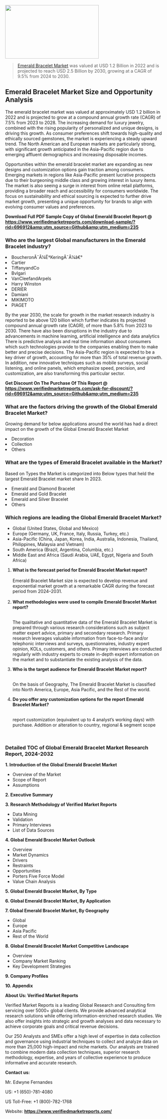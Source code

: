 <img src="https://ffe5etoiles.com/wp-content/uploads/2024/12/MST1-300x171.png" alt="" width="300" height="171" class="alignnone size-medium wp-image-20088" /><blockquote><p><p><a href="https://www.verifiedmarketreports.com/download-sample/?rid=696912&utm_source=Github&utm_medium=235" target="_blank">Emerald Bracelet Market</a> was valued at USD 1.2 Billion in 2022 and is projected to reach USD 2.5 Billion by 2030, growing at a CAGR of 9.5% from 2024 to 2030.</p></blockquote><p><h2>Emerald Bracelet Market Size and Opportunity Analysis</h2><p>The emerald bracelet market was valued at approximately USD 1.2 billion in 2022 and is projected to grow at a compound annual growth rate (CAGR) of 7.5% from 2023 to 2028. The increasing demand for luxury jewelry, combined with the rising popularity of personalized and unique designs, is driving this growth. As consumer preferences shift towards high-quality and ethically sourced gemstones, the market is experiencing a steady upward trend. The North American and European markets are particularly strong, with significant growth anticipated in the Asia-Pacific region due to emerging affluent demographics and increasing disposable incomes.</p><p>Opportunities within the emerald bracelet market are expanding as new designs and customization options gain traction among consumers. Emerging markets in regions like Asia-Pacific present lucrative prospects due to their burgeoning middle class and growing interest in luxury items. The market is also seeing a surge in interest from online retail platforms, providing a broader reach and accessibility for consumers worldwide. The focus on sustainability and ethical sourcing is expected to further drive market growth, presenting a unique opportunity for brands to align with evolving consumer values and preferences.</p></p><p class=""><strong>Download Full PDF Sample Copy of Global Emerald Bracelet Report @ <a href="https://www.verifiedmarketreports.com/download-sample/?rid=696912&amp;utm_source=Github&amp;utm_medium=235" target="_blank">https://www.verifiedmarketreports.com/download-sample/?rid=696912&amp;utm_source=Github&amp;utm_medium=235</a></strong></p><h3 id="" class="">Who are the largest Global manufacturers in the Emerald Bracelet industry?</h3><p><li>BoucheronÃ¯Â¼Ë†KeringÃ¯Â¼â€°</li><li> Cartier</li><li> TiffanyandCo</li><li> Bvlgari</li><li> VanCleefandArpels</li><li> Harry Winston</li><li> DERIER</li><li> Damiani</li><li> MIKIMOTO</li><li> PIAGET</li></p><div class=""><div class="" dir="" data-message-author-role="" data-message-id="" data-message-model-slug=""><div class=""><div class=""><div class=""><div class="" dir="" data-message-author-role="" data-message-id="" data-message-model-slug=""><div class=""><div class=""><p>By the year 2030, the scale for growth in the market research industry is reported to be above 120 billion which further indicates its projected compound annual growth rate (CAGR), of more than 5.8% from 2023 to 2030. There have also been disruptions in the industry due to advancements in machine learning, artificial intelligence and data analytics There is predictive analysis and real time information about consumers which such technologies provide to the companies enabling them to make better and precise decisions. The Asia-Pacific region is expected to be a key driver of growth, accounting for more than 35% of total revenue growth. In addition, new innovative techniques such as mobile surveys, social listening, and online panels, which emphasize speed, precision, and customization, are also transforming this particular sector.</p><p><strong>Get Discount On The Purchase Of This Report @&nbsp; <a href="https://www.verifiedmarketreports.com/ask-for-discount/?rid=696912&amp;utm_source=Github&amp;utm_medium=235" target="_blank">https://www.verifiedmarketreports.com/ask-for-discount/?rid=696912&amp;utm_source=Github&amp;utm_medium=235</a></strong></p></div></div></div></div></div></div></div></div><h3 id="" class="">What are the factors driving the growth of the Global Emerald Bracelet Market?</h3><p id="" class="">Growing demand for below applications around the world has had a direct impact on the growth of the Global Emerald Bracelet Market</p><p id="" class=""><li>Decoration</li><li> Collection</li><li> Others</li></p><h3 id="" class="">What are the types of Emerald Bracelet available in the Market?</h3><p id="" class="">Based on Types the Market is categorized into Below types that held the largest Emerald Bracelet market share In 2023.</p><p id="" class=""><li>Emerald and Diamond Bracelet</li><li> Emerald and Gold Bracelet</li><li> Emerald and Silver Bracelet</li><li> Others</li></p><h3 id="" class="">Which regions are leading the Global Emerald Bracelet Market?</h3><ul><li>Global (United States, Global and Mexico)</li><li>Europe (Germany, UK, France, Italy, Russia, Turkey, etc.)</li><li>Asia-Pacific (China, Japan, Korea, India, Australia, Indonesia, Thailand, Philippines, Malaysia and Vietnam)</li><li>South America (Brazil, Argentina, Columbia, etc.)</li><li>Middle East and Africa (Saudi Arabia, UAE, Egypt, Nigeria and South Africa)</li></ul><p><ol><li><strong>What is the forecast period for Emerald Bracelet Market report?<br /></strong><br /><span data-sheets-root="1" data-sheets-value="{&quot;1&quot;:2,&quot;2&quot;:&quot;XXXX size is expected to develop revenue and exponential market growth at a remarkable CAGR during the forecast period from 2024&ndash;2030.&quot;}" data-sheets-userformat="{&quot;2&quot;:12674,&quot;4&quot;:{&quot;1&quot;:2,&quot;2&quot;:16776960},&quot;10&quot;:2,&quot;11&quot;:0,&quot;15&quot;:&quot;Arial&quot;,&quot;16&quot;:12}">Emerald Bracelet Market size is expected to develop revenue and exponential market growth at a remarkable CAGR during the forecast period from 2024&ndash;2031.</span><br /><br /></li><li><strong>What methodologies were used to compile Emerald Bracelet Market report?<br /><br /></strong><p>The qualitative and quantitative data of the&nbsp;Emerald Bracelet Market is prepared through various research considerations such as subject matter expert advice, primary and secondary research. Primary research leverages valuable information from face-to-face and/or telephonic interviews and surveys, questionnaires, industry expert opinion, KOLs, customers, and others. Primary interviews are conducted regularly with industry experts to create in-depth expert information on the market and to substantiate the existing analysis of the data.&nbsp;</p></li><li><strong>Who is the target audience for Emerald Bracelet Market report?<br /><br /></strong><p>On the basis of Geography, The&nbsp;Emerald Bracelet Market is classified into North America, Europe, Asia Pacific, and the Rest of the world.</p></li><li><strong>Do you offer any customization options for the report Emerald Bracelet Market?<br /><br /></strong><p>report customization (equivalent up to 4 analyst&rsquo;s working days) with purchase. Addition or alteration to country, regional &amp; segment scope</p><p>&nbsp;</p></li></ol></p><h3 id="" class="">Detailed TOC of Global Emerald Bracelet Market Research Report, 2024-2032</h3><p id="" class=""><strong>1. Introduction of the Global Emerald Bracelet Market</strong></p><ul><li>Overview of the Market</li><li>Scope of Report</li><li>Assumptions</li></ul><p id="" class=""><strong>2. Executive Summary</strong></p><p id="" class=""><strong>3. Research Methodology of&nbsp;Verified Market Reports</strong></p><ul><li>Data Mining</li><li>Validation</li><li>Primary Interviews</li><li>List of Data Sources</li></ul><p id="" class=""><strong>4. Global Emerald Bracelet Market Outlook</strong></p><ul><li>Overview</li><li>Market Dynamics</li><li>Drivers</li><li>Restraints</li><li>Opportunities</li><li>Porters Five Force Model</li><li>Value Chain Analysis</li></ul><p id="" class=""><strong>5. Global Emerald Bracelet Market, By&nbsp;Type</strong></p><p id="" class=""><strong>6. Global Emerald Bracelet Market, By Application</strong></p><p id="" class=""><strong>7. Global Emerald Bracelet Market, By Geography</strong></p><ul><li>Global</li><li>Europe</li><li>Asia Pacific</li><li>Rest of the World</li></ul><p id="" class=""><strong>8. Global Emerald Bracelet Market Competitive Landscape</strong></p><ul><li>Overview</li><li>Company Market Ranking</li><li>Key Development Strategies</li></ul><p id="" class=""><strong>9. Company Profiles</strong></p><p id="" class=""><strong>10. Appendix</strong></p><p id="" class=""><strong>About Us: Verified Market Reports</strong></p><p id="" class="">Verified Market Reports is a leading Global Research and Consulting firm servicing over 5000+ global clients. We provide advanced analytical research solutions while offering information-enriched research studies. We also offer insights into strategic and growth analyses and data necessary to achieve corporate goals and critical revenue decisions.</p><p id="" class="">Our 250 Analysts and SMEs offer a high level of expertise in data collection and governance using industrial techniques to collect and analyze data on more than 25,000 high-impact and niche markets. Our analysts are trained to combine modern data collection techniques, superior research methodology, expertise, and years of collective experience to produce informative and accurate research.</p><p id="" class=""><strong>Contact us:</strong></p><p id="" class="">Mr. Edwyne Fernandes</p><p id="" class="">US: +1 (650)-781-4080</p><p id="" class="">US Toll-Free: +1 (800)-782-1768</p><p id="" class="">Website: <a target="" data-test-app-aware-link=""><strong>https://www.verifiedmarketreports.com/</strong></a></p>
